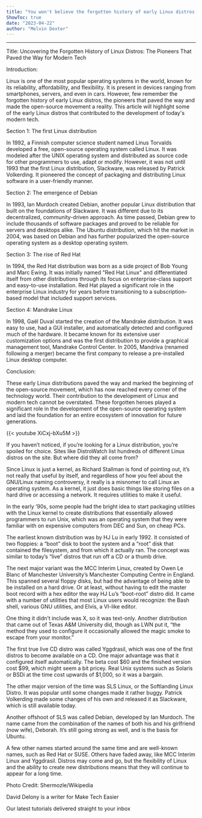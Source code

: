 ```yaml
---
title: "You won't believe the forgotten history of early Linux distros - the pioneers that paved the way for modern tech!"
ShowToc: true 
date: "2023-04-22"
author: "Melvin Dexter"
---
```

*****
Title: Uncovering the Forgotten History of Linux Distros: The Pioneers That Paved the Way for Modern Tech

Introduction:

Linux is one of the most popular operating systems in the world, known for its reliability, affordability, and flexibility. It is present in devices ranging from smartphones, servers, and even in cars. However, few remember the forgotten history of early Linux distros, the pioneers that paved the way and made the open-source movement a reality. This article will highlight some of the early Linux distros that contributed to the development of today's modern tech.

Section 1: The first Linux distribution

In 1992, a Finnish computer science student named Linus Torvalds developed a free, open-source operating system called Linux. It was modeled after the UNIX operating system and distributed as source code for other programmers to use, adapt or modify. However, it was not until 1993 that the first Linux distribution, Slackware, was released by Patrick Volkerding. It pioneered the concept of packaging and distributing Linux software in a user-friendly manner.

Section 2: The emergence of Debian

In 1993, Ian Murdoch created Debian, another popular Linux distribution that built on the foundations of Slackware. It was different due to its decentralized, community-driven approach. As time passed, Debian grew to include thousands of software packages and proved to be reliable for servers and desktops alike. The Ubuntu distribution, which hit the market in 2004, was based on Debian and has further popularized the open-source operating system as a desktop operating system.

Section 3: The rise of Red Hat

In 1994, the Red Hat distribution was born as a side project of Bob Young and Marc Ewing. It was initially named "Red Hat Linux" and differentiated itself from other distributions through its focus on enterprise-class support and easy-to-use installation. Red Hat played a significant role in the enterprise Linux industry for years before transitioning to a subscription-based model that included support services.

Section 4: Mandrake Linux

In 1998, Gaël Duval started the creation of the Mandrake distribution. It was easy to use, had a GUI installer, and automatically detected and configured much of the hardware. It became known for its extensive user customization options and was the first distribution to provide a graphical management tool, Mandrake Control Center. In 2005, Mandriva (renamed following a merger) became the first company to release a pre-installed Linux desktop computer.

Conclusion:

These early Linux distributions paved the way and marked the beginning of the open-source movement, which has now reached every corner of the technology world. Their contribution to the development of Linux and modern tech cannot be overstated. These forgotten heroes played a significant role in the development of the open-source operating system and laid the foundation for an entire ecosystem of innovation for future generations.

{{< youtube XiCxj-bXu5M >}} 



If you haven’t noticed, if you’re looking for a Linux distribution, you’re spoiled for choice. Sites like DistroWatch list hundreds of different Linux distros on the site. But where did they all come from?

Since Linux is just a kernel, as Richard Stallman is fond of pointing out, it’s not really that useful by itself, and regardless of how you feel about the GNU/Linux naming controversy, it really is a misnomer to call Linux an operating system. As a kernel, it just does basic things like storing files on a hard drive or accessing a network. It requires utilities to make it useful.
 
In the early ’90s, some people had the bright idea to start packaging utilities with the Linux kernel to create distributions that essentially allowed programmers to run Unix, which was an operating system that they were familiar with on expensive computers from DEC and Sun, on cheap PCs.
 
The earliest known distribution was by HJ Lu in early 1992. It consisted of two floppies: a “boot” disk to boot the system and a “root” disk that contained the filesystem, and from which it actually ran. The concept was similar to today’s “live” distros that run off a CD or a thumb drive.
 

 
The next major variant was the MCC Interim Linux, created by Owen Le Blanc of Manchester University’s Manchester Computing Centre in England. This spanned several floppy disks, but had the advantage of being able to be installed on a hard drive. Or at least, without having to edit the master boot record with a hex editor the way HJ Lu’s “boot-root” distro did. It came with a number of utilities that most Linux users would recognize: the Bash shell, various GNU utilities, and Elvis, a VI-like editor.
 
One thing it didn’t include was X, so it was text-only. Another distribution that came out of Texas A&M University did, though as LWN put it, “the method they used to configure it occasionally allowed the magic smoke to escape from your monitor.”
 
The first true live CD distro was called Yggdrasil, which was one of the first distros to become available on a CD. One major advantage was that it configured itself automatically. The beta cost $60 and the finished version cost $99, which might seem a bit pricey. Real Unix systems such as Solaris or BSDi at the time cost upwards of $1,000, so it was a bargain.
 
The other major version of the time was SLS Linux, or the Softlanding Linux Distro. It was popular until some changes made it rather buggy. Patrick Volkerding made some changes of his own and released it as Slackware, which is still available today.
 
Another offshoot of SLS was called Debian, developed by Ian Murdoch. The name came from the combination of the names of both his and his girlfriend (now wife), Deborah. It’s still going strong as well, and is the basis for Ubuntu.
 
A few other names started around the same time and are well-known names, such as Red Hat or SUSE. Others have faded away, like MCC Interim Linux and Yggdrasil. Distros may come and go, but the flexibility of Linux and the ability to create new distributions means that they will continue to appear for a long time.
 
Photo Credit: Shermozle/Wikipedia
 
David Delony is a writer for Make Tech Easier
 
Our latest tutorials delivered straight to your inbox





